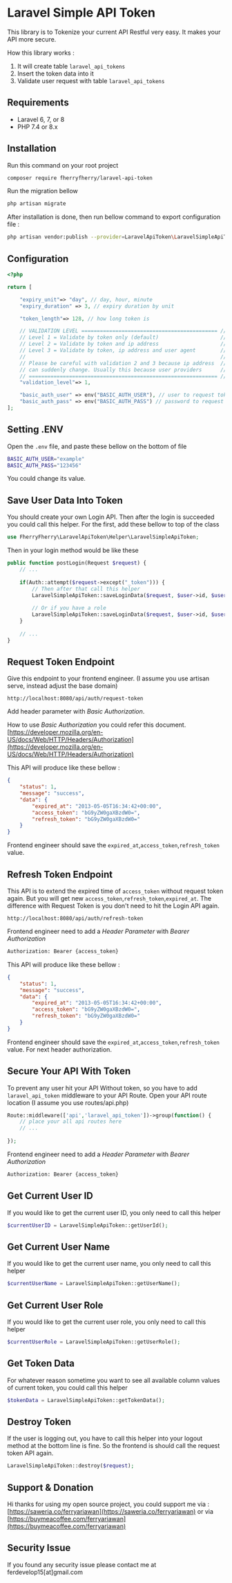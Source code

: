 # Laravel Simple API Token

This library is to Tokenize your current API Restful very easy. It makes your API more secure. 

How this library works : 
1. It will create table `laravel_api_tokens`
2. Insert the token data into it
3. Validate user request with table `laravel_api_tokens`

## Requirements

- Laravel 6, 7, or 8
- PHP 7.4 or 8.x

## Installation
Run this command on your root project
```bash
composer require fherryfherry/laravel-api-token
```
Run the migration bellow
```bash 
php artisan migrate
```

After installation is done, then run bellow command to export configuration file : 
```bash 
php artisan vendor:publish --provider=LaravelApiToken\LaravelSimpleApiTokenServiceProvider
```

## Configuration
```php 
<?php

return [

    "expiry_unit"=> "day", // day, hour, minute
    "expiry_duration" => 3, // expiry duration by unit

    "token_length"=> 128, // how long token is

    // VALIDATION LEVEL ============================================ //
    // Level 1 = Validate by token only (default)                    //
    // Level 2 = Validate by token and ip address                    //
    // Level 3 = Validate by token, ip address and user agent        //
    //                                                               //
    // Please be careful with validation 2 and 3 because ip address  //
    // can suddenly change. Usually this because user providers      //
    // ============================================================= //
    "validation_level"=> 1,

    "basic_auth_user" => env("BASIC_AUTH_USER"), // user to request token
    "basic_auth_pass" => env("BASIC_AUTH_PASS") // password to request token
];
```

## Setting .ENV
Open the `.env` file, and paste these bellow on the bottom of file 
```bash 
BASIC_AUTH_USER="example"
BASIC_AUTH_PASS="123456"
```
You could change its value.

## Save User Data Into Token
You should create your own Login API. Then after the login is succeeded you could call this helper.
For the first, add these bellow to top of the class
```php 
use FherryFherry\LaravelApiToken\Helper\LaravelSimpleApiToken;
```
Then in your login method would be like these
```php 
public function postLogin(Request $request) {
    // ...
    
    if(Auth::attempt($request->except("_token"))) {
        // Then after that call this helper
        LaravelSimpleApiToken::saveLoginData($request, $user->id, $user->name);
        
        // Or if you have a role
        LaravelSimpleApiToken::saveLoginData($request, $user->id, $user->name, $user->role);               
    }
       
    // ...
}
```

## Request Token Endpoint
Give this endpoint to your frontend engineer. (I assume you use artisan serve, instead adjust the base domain)
``` 
http://localhost:8080/api/auth/request-token
```
Add header parameter with *Basic Authorization*.

How to use *Basic Authorization* you could refer this document. 
[https://developer.mozilla.org/en-US/docs/Web/HTTP/Headers/Authorization](https://developer.mozilla.org/en-US/docs/Web/HTTP/Headers/Authorization)

This API will produce like these bellow : 
```json 
{
    "status": 1,
    "message": "success",
    "data": {
        "expired_at": "2013-05-05T16:34:42+00:00",
        "access_token": "bG9yZW0gaXBzdW0=",
        "refresh_token": "bG9yZW0gaXBzdW0="
    }
}
```
Frontend engineer should save the `expired_at`,`access_token`,`refresh_token` value.

## Refresh Token Endpoint
This API is to extend the expired time of `access_token` without request token again. But you will get new `access_token`,`refresh_token`,`expired_at`. 
The difference with Request Token is you don't need to hit the Login API again.
``` 
http://localhost:8080/api/auth/refresh-token
```

Frontend engineer need to add a *Header Parameter* with *Bearer Authorization*
```bash 
Authorization: Bearer {access_token}
```

This API will produce like these bellow :
```json 
{
    "status": 1,
    "message": "success",
    "data": {
        "expired_at": "2013-05-05T16:34:42+00:00",
        "access_token": "bG9yZW0gaXBzdW0=",
        "refresh_token": "bG9yZW0gaXBzdW0="
    }
}
```
Frontend engineer should save the `expired_at`,`access_token`,`refresh_token` value. For next header authorization.

## Secure Your API With Token
To prevent any user hit your API Without token, so you have to add `laravel_api_token` middleware to your API Route. 
Open your API route location (I assume you use routes/api.php)
```php 
Route::middleware(['api','laravel_api_token'])->group(function() {
    // place your all api routes here
    // ...
    
});
```
Frontend engineer need to add a *Header Parameter* with *Bearer Authorization*
```bash 
Authorization: Bearer {access_token}
```

## Get Current User ID
If you would like to get the current user ID, you only need to call this helper
```php 
$currentUserID = LaravelSimpleApiToken::getUserId();
```

## Get Current User Name
If you would like to get the current user name, you only need to call this helper
```php 
$currentUserName = LaravelSimpleApiToken::getUserName();
```

## Get Current User Role
If you would like to get the current user role, you only need to call this helper
```php 
$currentUserRole = LaravelSimpleApiToken::getUserRole();
```

## Get Token Data
For whatever reason sometime you want to see all available column values of current token, you could call this helper
```php 
$tokenData = LaravelSimpleApiToken::getTokenData();
```

## Destroy Token
If the user is logging out, you have to call this helper into your logout method at the bottom line is fine. 
So the frontend is should call the request token API again.
```php 
LaravelSimpleApiToken::destroy($request);
```

## Support & Donation
Hi thanks for using my open source project, you could support me via :
[https://saweria.co/ferryariawan](https://saweria.co/ferryariawan)
or via [https://buymeacoffee.com/ferryariawan](https://buymeacoffee.com/ferryariawan)
## Security Issue
If you found any security issue please contact me at ferdevelop15[at]gmail.com